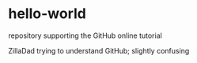 # hello-world
repository supporting the GitHub online tutorial

ZillaDad trying to understand GitHub; slightly confusing
